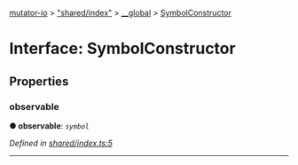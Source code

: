 [mutator-io](../README.md) > ["shared/index"](../modules/_shared_index_.md) > [__global](../modules/_shared_index_.__global.md) > [SymbolConstructor](../interfaces/_shared_index_.__global.symbolconstructor.md)



# Interface: SymbolConstructor


## Properties
<a id="observable"></a>

###  observable

**●  observable**:  *`symbol`* 

*Defined in [shared/index.ts:5](https://github.com/AnalyticsFire/mutator-io/blob/master/packages/mutator-io/src/shared/index.ts#L5)*





___


